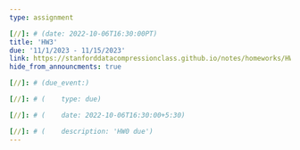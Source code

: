 ```yaml
---
type: assignment

[//]: # (date: 2022-10-06T16:30:00PT)
title: 'HW3'
due: '11/1/2023 - 11/15/2023'
link: https://stanforddatacompressionclass.github.io/notes/homeworks/HW3.html
hide_from_announcments: true

[//]: # (due_event:)

[//]: # (    type: due)

[//]: # (    date: 2022-10-06T16:30:00+5:30)

[//]: # (    description: 'HW0 due')
---
```

